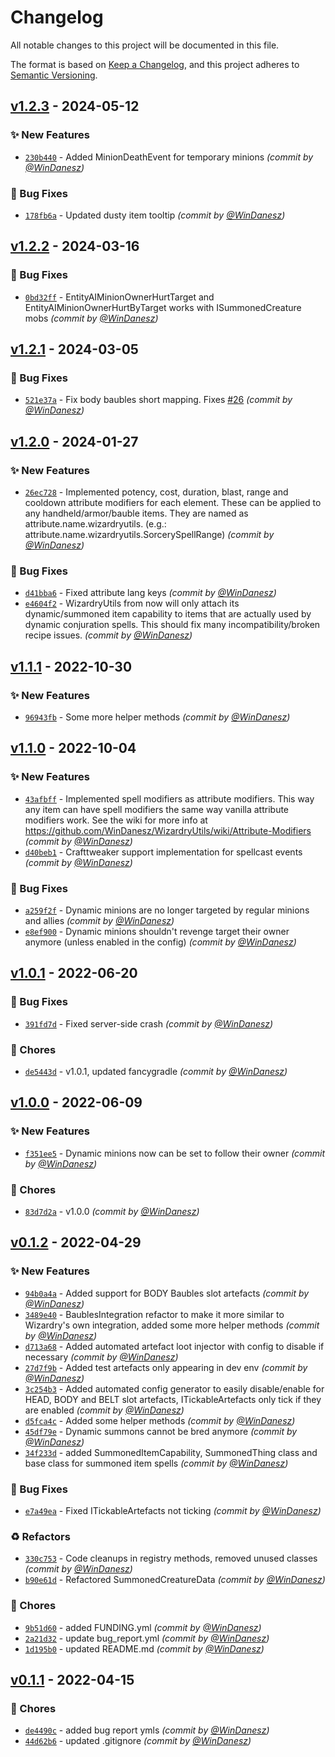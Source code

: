 # Changelog
All notable changes to this project will be documented in this file.

The format is based on [Keep a Changelog](https://keepachangelog.com/en/1.0.0/),
and this project adheres to [Semantic Versioning](https://semver.org/spec/v2.0.0.html).

## [v1.2.3] - 2024-05-12
### :sparkles: New Features
- [`230b440`](https://github.com/WinDanesz/WizardryUtils/commit/230b4401e9ae7117a5396b96104e17f7a299020d) - Added MinionDeathEvent for temporary minions *(commit by [@WinDanesz](https://github.com/WinDanesz))*

### :bug: Bug Fixes
- [`178fb6a`](https://github.com/WinDanesz/WizardryUtils/commit/178fb6a01730cb45d8c36354872eaa508820dfa8) - Updated dusty item tooltip *(commit by [@WinDanesz](https://github.com/WinDanesz))*


## [v1.2.2] - 2024-03-16
### :bug: Bug Fixes
- [`0bd32ff`](https://github.com/WinDanesz/WizardryUtils/commit/0bd32ff2990e54c17203b4b680b0095d546478e4) - EntityAIMinionOwnerHurtTarget and EntityAIMinionOwnerHurtByTarget works with ISummonedCreature mobs *(commit by [@WinDanesz](https://github.com/WinDanesz))*


## [v1.2.1] - 2024-03-05
### :bug: Bug Fixes
- [`521e37a`](https://github.com/WinDanesz/WizardryUtils/commit/521e37a68600b0c8b722c043ea5f6baac8e5dbbb) - Fix body baubles short mapping. Fixes [#26](https://github.com/WinDanesz/WizardryUtils/pull/26) *(commit by [@WinDanesz](https://github.com/WinDanesz))*


## [v1.2.0] - 2024-01-27
### :sparkles: New Features
- [`26ec728`](https://github.com/WinDanesz/WizardryUtils/commit/26ec7287e6ddb352b18d7b1af139673fd4347834) - Implemented potency, cost, duration, blast, range and cooldown attribute modifiers for each element. These can be applied to any handheld/armor/bauble items. They are named as attribute.name.wizardryutils.<element name><modifier> (e.g.: attribute.name.wizardryutils.SorcerySpellRange) *(commit by [@WinDanesz](https://github.com/WinDanesz))*

### :bug: Bug Fixes
- [`d41bba6`](https://github.com/WinDanesz/WizardryUtils/commit/d41bba6731f89616ea2ef60cfe9f58428475e914) - Fixed attribute lang keys *(commit by [@WinDanesz](https://github.com/WinDanesz))*
- [`e4604f2`](https://github.com/WinDanesz/WizardryUtils/commit/e4604f2adc12ae7cd74dfeda9516327314a8cc21) - WizardryUtils from now will only attach its dynamic/summoned item capability to items that are actually used by dynamic conjuration spells. This should fix many incompatibility/broken recipe issues. *(commit by [@WinDanesz](https://github.com/WinDanesz))*


## [v1.1.1] - 2022-10-30
### :sparkles: New Features
- [`96943fb`](https://github.com/WinDanesz/WizardryUtils/commit/96943fb62242e30e7c9d0c3aaa0bdd1fa3cf53bc) - Some more helper methods *(commit by [@WinDanesz](https://github.com/WinDanesz))*


## [v1.1.0] - 2022-10-04
### :sparkles: New Features
- [`43afbff`](https://github.com/WinDanesz/WizardryUtils/commit/43afbffb89bd80711553106ec22d634ac36c1a4b) - Implemented spell modifiers as attribute modifiers. This way any item can have spell modifiers the same way vanilla attribute modifiers work. See the wiki for more info at https://github.com/WinDanesz/WizardryUtils/wiki/Attribute-Modifiers *(commit by [@WinDanesz](https://github.com/WinDanesz))*
- [`d40beb1`](https://github.com/WinDanesz/WizardryUtils/commit/d40beb1f62a68849678818faa18dd477e4c6e9d1) - Crafttweaker support implementation for spellcast events *(commit by [@WinDanesz](https://github.com/WinDanesz))*

### :bug: Bug Fixes
- [`a259f2f`](https://github.com/WinDanesz/WizardryUtils/commit/a259f2fb486d98d814e79db0cf8bded81d4525be) - Dynamic minions are no longer targeted by regular minions and allies *(commit by [@WinDanesz](https://github.com/WinDanesz))*
- [`e8ef900`](https://github.com/WinDanesz/WizardryUtils/commit/e8ef9009f06922f416ae4adf9699e4db27df1336) - Dynamic minions shouldn't revenge target their owner anymore (unless enabled in the config) *(commit by [@WinDanesz](https://github.com/WinDanesz))*


## [v1.0.1] - 2022-06-20
### :bug: Bug Fixes
- [`391fd7d`](https://github.com/WinDanesz/WizardryUtils/commit/391fd7da9dfbbb815999ad89b67c6d8bec4e84da) - Fixed server-side crash *(commit by [@WinDanesz](https://github.com/WinDanesz))*

### :wrench: Chores
- [`de5443d`](https://github.com/WinDanesz/WizardryUtils/commit/de5443d12864d7a882a79f880e2909dd23ad91ad) - v1.0.1, updated fancygradle *(commit by [@WinDanesz](https://github.com/WinDanesz))*


## [v1.0.0] - 2022-06-09
### :sparkles: New Features
- [`f351ee5`](https://github.com/WinDanesz/WizardryUtils/commit/f351ee562e93b031ad7201657726443ea7ee9254) - Dynamic minions now can be set to follow their owner *(commit by [@WinDanesz](https://github.com/WinDanesz))*

### :wrench: Chores
- [`83d7d2a`](https://github.com/WinDanesz/WizardryUtils/commit/83d7d2a39de83f88ed610d6b55ce8721dac138c4) - v1.0.0 *(commit by [@WinDanesz](https://github.com/WinDanesz))*


## [v0.1.2] - 2022-04-29
### :sparkles: New Features
- [`94b0a4a`](https://github.com/WinDanesz/WizardryUtils/commit/94b0a4ae09bec60cd5b89bfccda1e3a38f70b4d3) - Added support for BODY Baubles slot artefacts *(commit by [@WinDanesz](https://github.com/WinDanesz))*
- [`3489e40`](https://github.com/WinDanesz/WizardryUtils/commit/3489e4022757bc242869a0503131cb6a83aaf011) - BaublesIntegration refactor to make it more similar to Wizardry's own integration, added some more helper methods *(commit by [@WinDanesz](https://github.com/WinDanesz))*
- [`d713a68`](https://github.com/WinDanesz/WizardryUtils/commit/d713a68882c45be740b2c303b482862452d2c316) - Added automated artefact loot injector with config to disable if necessary *(commit by [@WinDanesz](https://github.com/WinDanesz))*
- [`27d7f9b`](https://github.com/WinDanesz/WizardryUtils/commit/27d7f9b3d5652bb7cc3165c9c8e92d10a82bca3a) - Added test artefacts only appearing in dev env *(commit by [@WinDanesz](https://github.com/WinDanesz))*
- [`3c254b3`](https://github.com/WinDanesz/WizardryUtils/commit/3c254b357bf8cb053d7298de0886b0e339f3f38b) - Added automated config generator to easily disable/enable for HEAD, BODY and BELT slot artefacts, ITickableArtefacts only tick if they are enabled *(commit by [@WinDanesz](https://github.com/WinDanesz))*
- [`d5fca4c`](https://github.com/WinDanesz/WizardryUtils/commit/d5fca4c4ef26d3f41ac62ec10b449478a59b2cf4) - Added some helper methods *(commit by [@WinDanesz](https://github.com/WinDanesz))*
- [`45df79e`](https://github.com/WinDanesz/WizardryUtils/commit/45df79e35a00116ce3cd75f8de5ad0b15cb58114) - Dynamic summons cannot be bred anymore *(commit by [@WinDanesz](https://github.com/WinDanesz))*
- [`34f233d`](https://github.com/WinDanesz/WizardryUtils/commit/34f233dba96f7d22a9dcebc3c4df4f8f187665c8) - added SummonedItemCapability, SummonedThing class and base class for summoned item spells *(commit by [@WinDanesz](https://github.com/WinDanesz))*

### :bug: Bug Fixes
- [`e7a49ea`](https://github.com/WinDanesz/WizardryUtils/commit/e7a49ea754870eadfaf47027cc2e3bbf775cdbdb) - Fixed ITickableArtefacts not ticking *(commit by [@WinDanesz](https://github.com/WinDanesz))*

### :recycle: Refactors
- [`330c753`](https://github.com/WinDanesz/WizardryUtils/commit/330c753ac901407ef663d46aa669e58385b767e9) - Code cleanups in registry methods, removed unused classes *(commit by [@WinDanesz](https://github.com/WinDanesz))*
- [`b90e61d`](https://github.com/WinDanesz/WizardryUtils/commit/b90e61dcbb59b9b8aa8fb02ecf22682134e944a6) - Refactored SummonedCreatureData *(commit by [@WinDanesz](https://github.com/WinDanesz))*

### :wrench: Chores
- [`9b51d60`](https://github.com/WinDanesz/WizardryUtils/commit/9b51d6042b8548619bffd87d1dc6521c6ba34481) - added FUNDING.yml *(commit by [@WinDanesz](https://github.com/WinDanesz))*
- [`2a21d32`](https://github.com/WinDanesz/WizardryUtils/commit/2a21d329903f78848cc5031970352b90c800f9aa) - update bug_report.yml *(commit by [@WinDanesz](https://github.com/WinDanesz))*
- [`1d195b0`](https://github.com/WinDanesz/WizardryUtils/commit/1d195b06b8154b2f0801f9d40067456eb2b5457d) - updated README.md *(commit by [@WinDanesz](https://github.com/WinDanesz))*


## [v0.1.1] - 2022-04-15
### :wrench: Chores
- [`de4490c`](https://github.com/WinDanesz/WizardryUtils/commit/de4490ce2034cb9a8889f2d446dea2e0540c4124) - added bug report ymls *(commit by [@WinDanesz](https://github.com/WinDanesz))*
- [`44d62b6`](https://github.com/WinDanesz/WizardryUtils/commit/44d62b647d3eb9b8dd2d594dc557e872b7d5424b) - updated .gitignore *(commit by [@WinDanesz](https://github.com/WinDanesz))*


[v0.1.1]: https://github.com/WinDanesz/WizardryUtils/compare/v0.1.0...v0.1.1
[v0.1.2]: https://github.com/WinDanesz/WizardryUtils/compare/v0.1.1...v0.1.2
[v1.0.0]: https://github.com/WinDanesz/WizardryUtils/compare/v0.1.2...v1.0.0
[v1.0.1]: https://github.com/WinDanesz/WizardryUtils/compare/v1.0.0...v1.0.1
[v1.1.0]: https://github.com/WinDanesz/WizardryUtils/compare/v1.0.1...v1.1.0
[v1.1.1]: https://github.com/WinDanesz/WizardryUtils/compare/v1.1.0...v1.1.1
[v1.2.0]: https://github.com/WinDanesz/WizardryUtils/compare/v1.1.4...v1.2.0
[v1.2.1]: https://github.com/WinDanesz/WizardryUtils/compare/v1.2.0...v1.2.1
[v1.2.2]: https://github.com/WinDanesz/WizardryUtils/compare/v1.2.1...v1.2.2
[v1.2.3]: https://github.com/WinDanesz/WizardryUtils/compare/v1.2.2...v1.2.3
